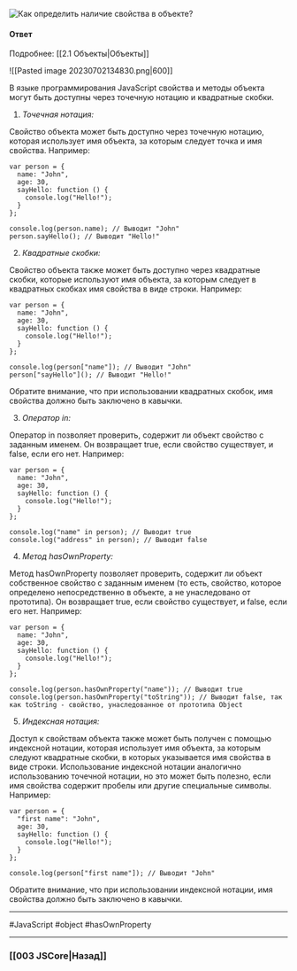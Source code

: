 ![Как определить наличие свойства в объекте?](https://youtu.be/kx3dR6ztICU?t=226)

#### Ответ

Подробнее: [[2.1 Объекты|Объекты]]

![[Pasted image 20230702134830.png|600]]

В языке программирования JavaScript свойства и методы объекта могут быть доступны через точечную нотацию и квадратные скобки.

1. *Точечная нотация:*

Свойство объекта может быть доступно через точечную нотацию, которая использует имя объекта, за которым следует точка и имя свойства. Например:

```
var person = {
  name: "John",
  age: 30,
  sayHello: function () {
    console.log("Hello!");
  }
};

console.log(person.name); // Выводит "John"
person.sayHello(); // Выводит "Hello!"
```

2. *Квадратные скобки:*

Свойство объекта также может быть доступно через квадратные скобки, которые используют имя объекта, за которым следует в квадратных скобках имя свойства в виде строки. Например:

```
var person = {
  name: "John",
  age: 30,
  sayHello: function () {
    console.log("Hello!");
  }
};

console.log(person["name"]); // Выводит "John"
person["sayHello"](); // Выводит "Hello!"
```

Обратите внимание, что при использовании квадратных скобок, имя свойства должно быть заключено в кавычки.

3. *Оператор in:*

Оператор in позволяет проверить, содержит ли объект свойство с заданным именем. Он возвращает true, если свойство существует, и false, если его нет. Например:

```
var person = {
  name: "John",
  age: 30,
  sayHello: function () {
    console.log("Hello!");
  }
};

console.log("name" in person); // Выводит true
console.log("address" in person); // Выводит false
```

4. *Метод hasOwnProperty:*

Метод hasOwnProperty позволяет проверить, содержит ли объект собственное свойство с заданным именем (то есть, свойство, которое определено непосредственно в объекте, а не унаследовано от прототипа). Он возвращает true, если свойство существует, и false, если его нет. Например:

```
var person = {
  name: "John",
  age: 30,
  sayHello: function () {
    console.log("Hello!");
  }
};

console.log(person.hasOwnProperty("name")); // Выводит true
console.log(person.hasOwnProperty("toString")); // Выводит false, так как toString - свойство, унаследованное от прототипа Object
```

5. *Индексная нотация:*

Доступ к свойствам объекта также может быть получен с помощью индексной нотации, которая использует имя объекта, за которым следуют квадратные скобки, в которых указывается имя свойства в виде строки. Использование индексной нотации аналогично использованию точечной нотации, но это может быть полезно, если имя свойства содержит пробелы или другие специальные символы. Например:

```
var person = {
  "first name": "John",
  age: 30,
  sayHello: function () {
    console.log("Hello!");
  }
};

console.log(person["first name"]); // Выводит "John"
```

Обратите внимание, что при использовании индексной нотации, имя свойства должно быть заключено в кавычки.

___
#JavaScript #object #hasOwnProperty 

___

### [[003 JSCore|Назад]]